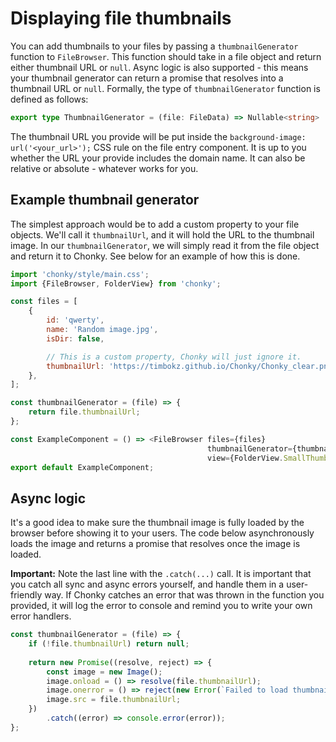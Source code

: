 
# Displaying file thumbnails

You can add thumbnails to your files by passing a `thumbnailGenerator` function to `FileBrowser`. This function 
should take in a file object and return either thumbnail URL or `null`. Async logic is also supported - this means 
your thumbnail generator can return a promise that resolves into a thumbnail URL or `null`. Formally, the type of 
`thumbnailGenerator` function is defined as follows:

```typescript jsx
export type ThumbnailGenerator = (file: FileData) => Nullable<string> | Promise<Nullable<string>>;
```

The thumbnail URL you provide will be put inside the `background-image: url('<your_url>');` CSS rule on the file 
entry component. It is up to you whether the URL your provide includes the domain name. It can also be relative or 
absolute - whatever works for you.

## Example thumbnail generator

The simplest approach would be to add a custom property to your file objects. We'll call it `thumbnailUrl`, and it 
will hold the URL to the thumbnail image. In our `thumbnailGenerator`, we will simply read it from the file object 
and return it to Chonky. See below for an example of how this is done.

<!-- STORY -->

```javascript
import 'chonky/style/main.css';
import {FileBrowser, FolderView} from 'chonky';

const files = [
    {
        id: 'qwerty',
        name: 'Random image.jpg',
        isDir: false,

        // This is a custom property, Chonky will just ignore it.
        thumbnailUrl: 'https://timbokz.github.io/Chonky/Chonky_clear.png',
    },
];

const thumbnailGenerator = (file) => {
    return file.thumbnailUrl;
};

const ExampleComponent = () => <FileBrowser files={files}
                                            thumbnailGenerator={thumbnailGenerator}
                                            view={FolderView.SmallThumbs}/>;
export default ExampleComponent;
```

## Async logic

It's a good idea to make sure the thumbnail image is fully loaded by the browser before showing it to your users. The
code below asynchronously loads the image and returns a promise that resolves once the image is loaded. 

**Important:** Note the last line with the `.catch(...)` call. It is important that you catch all sync and async 
errors yourself, and handle them in a user-friendly way. If Chonky catches an error that was thrown in the function 
you provided, it will log the error to console and remind you to write your own error handlers.

```javascript
const thumbnailGenerator = (file) => {
    if (!file.thumbnailUrl) return null;
    
    return new Promise((resolve, reject) => {
        const image = new Image();
        image.onload = () => resolve(file.thumbnailUrl);
        image.onerror = () => reject(new Error(`Failed to load thumbnail for "${file.base}".`));
        image.src = file.thumbnailUrl;
    })
        .catch((error) => console.error(error));
};
```
